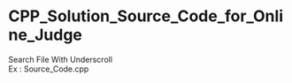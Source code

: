 # CPP_Solution_Source_Code_for_Online_Judge 
Search File With Underscroll <br/>
Ex : Source_Code.cpp

